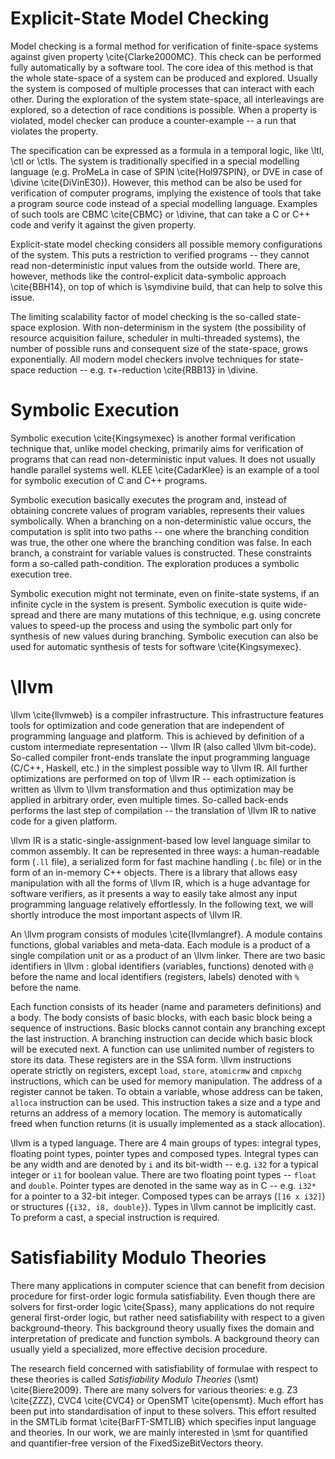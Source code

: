 # Explicit-State Model Checking

Model checking is a formal method for verification of finite-space systems
against given property \cite{Clarke2000MC}. This check can be performed fully
automatically by a software tool. The core idea of this method is that the whole
state-space of a system can be produced and explored. Usually the system is
composed of multiple processes that can interact with each other. During the
exploration of the system state-space, all interleavings are explored, so a
detection of race conditions is possible. When a property is violated, model
checker can produce a counter-example -- a run that violates the property.

The specification can be expressed as a formula in a temporal logic, like \ltl,
\ctl or \ctls. The system is traditionally specified in a special modelling
language (e.g. ProMeLa in case of SPIN \cite{Hol97SPIN}, or DVE in case of
\divine \cite{DiVinE30}). However, this method can be also be used for
verification of computer programs, implying the existence of tools that take a
program source code instead of a special modelling language. Examples of such
tools are CBMC \cite{CBMC} or \divine, that can take a C or C++ code and verify
it against the given property.

Explicit-state model checking considers all possible memory configurations of
the system. This puts a restriction to verified programs -- they cannot read
non-deterministic input values from the outside world. There are, however,
methods like the control-explicit data-symbolic approach \cite{BBH14}, on top of
which is \symdivine build, that can help to solve this issue.

The limiting scalability factor of model checking is the so-called state-space
explosion. With non-determinism in the system (the possibility of resource
acquisition failure, scheduler in multi-threaded systems), the number of
possible runs and consequent size of the state-space, grows exponentially. All
modern model checkers involve techniques for state-space reduction -- e.g.
$\tau+$-reduction \cite{RBB13} in \divine.

# Symbolic Execution

Symbolic execution \cite{Kingsymexec} is another formal verification
technique that, unlike model checking, primarily aims for verification of
programs that can read non-deterministic input values. It does not usually
handle parallel systems well. KLEE \cite{CadarKlee} is an example of a tool for
symbolic execution of C and C++ programs.

Symbolic execution basically executes the program and, instead of obtaining
concrete values of program variables, represents their values symbolically. When
a branching on a non-deterministic value occurs, the computation is split into
two paths -- one where the branching condition was true, the other one where the
branching condition was false. In each branch, a constraint for variable values
is constructed. These constraints form a so-called path-condition. The exploration
produces a symbolic execution tree.

Symbolic execution might not terminate, even on finite-state systems, if an
infinite cycle in the system is present. Symbolic execution is quite wide-spread
and there are many mutations of this technique, e.g. using concrete values to
speed-up the process and using the symbolic part only for synthesis of new
values during branching. Symbolic execution can also be used for automatic
synthesis of tests for software \cite{Kingsymexec}.

# \llvm

\llvm \cite{llvmweb} is a compiler infrastructure. This infrastructure
features tools for optimization and code generation that are independent of
programming language and platform. This is achieved by definition of a custom
intermediate representation -- \llvm IR (also called \llvm bit-code). So-called
compiler front-ends translate the input programming language (C/C++, Haskell,
etc.) in the simplest possible way to \llvm IR. All further optimizations are
performed on top of \llvm IR -- each optimization is written as \llvm to \llvm
transformation and thus optimization may be applied in arbitrary order, even
multiple times. So-called back-ends performs the last step of compilation -- the
translation of \llvm IR to native code for a given platform.

\llvm IR is a static-single-assignment-based low level language similar to
common assembly. It can be represented in three ways: a human-readable form
(`.ll` file), a serialized form for fast machine handling (`.bc` file) or in the
form of an in-memory C++ objects. There is a library that allows easy
manipulation with all the forms of \llvm IR, which is a huge advantage for
software verifiers, as it presents a way to easily take almost any input
programming language relatively effortlessly. In the following text, we will
shortly introduce the most important aspects of \llvm IR.

An \llvm program consists of modules \cite{llvmlangref}. A module contains
functions, global variables and meta-data. Each module is a product of a single
compilation unit or as a product of an \llvm linker. There are two basic
identifiers in \llvm : global identifiers (variables, functions) denoted with
`@` before the name and local identifiers (registers, labels) denoted with `%`
before the name.

Each function consists of  its header (name and parameters definitions) and a
body. The body consists of basic blocks, with each basic block being a sequence
of instructions. Basic blocks cannot contain any branching except the last
instruction. A branching instruction can decide which basic block will be
executed next. A function can use unlimited number of registers to store its
data. These registers are in the SSA form. \llvm instructions operate strictly
on registers, except `load`, `store`, `atomicrmw` and `cmpxchg` instructions,
which can be used for memory manipulation. The address of a register cannot be
taken. To obtain a variable, whose address can be taken, `alloca` instruction
can be used. This instruction takes a size and a type and returns an address of
a memory location. The memory is automatically freed when function returns
(it is usually implemented as a stack allocation).

\llvm is a typed language. There are 4 main groups of types: integral types,
floating point types, pointer types and composed types. Integral types can be
any width and are denoted by `i` and its bit-width -- e.g. `i32` for a typical
integer or `i1` for boolean value. There are two floating point types -- `float`
and `double`. Pointer types are denoted in the same way as in C -- e.g. `i32*`
for a pointer to a 32-bit integer. Composed types can be arrays (`[16 x i32]`) or
structures (`{i32, i8, double}`). Types in \llvm cannot be implicitly cast. To
preform a cast, a special instruction is required.

# Satisfiability Modulo Theories

There many applications in computer science that can benefit from decision
procedure for first-order logic formula satisfiability. Even though there are
solvers for first-order logic \cite{Spass}, many applications do not require
general first-order logic, but rather need satisfiability with respect to a
given background-theory. This background theory usually fixes the domain and
interpretation of predicate and function symbols. A background theory can
usually yield a specialized, more effective decision procedure.

The research field concerned with satisfiability of formulae with respect to
these theories is called *Satisfiability Modulo Theories* (\smt)
\cite{Biere2009}. There are many solvers for various theories: e.g. Z3
\cite{ZZZ}, CVC4 \cite{CVC4} or OpenSMT \cite{opensmt}. Much effort has been put
into standardisation of input to these solvers. This effort resulted in the
SMTLib format \cite{BarFT-SMTLIB} which specifies input language and theories.
In our work, we are mainly interested in \smt for quantified and quantifier-free
version of the FixedSizeBitVectors theory.
